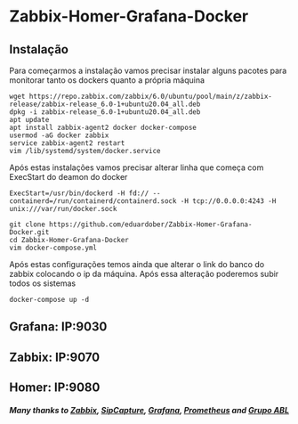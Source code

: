 # Zabbix-Homer-Grafana-Docker
## Instalação

Para começarmos a instalação vamos precisar instalar alguns pacotes para monitorar tanto os dockers quanto a própria máquina
```
wget https://repo.zabbix.com/zabbix/6.0/ubuntu/pool/main/z/zabbix-release/zabbix-release_6.0-1+ubuntu20.04_all.deb
dpkg -i zabbix-release_6.0-1+ubuntu20.04_all.deb
apt update
apt install zabbix-agent2 docker docker-compose
usermod -aG docker zabbix
service zabbix-agent2 restart
vim /lib/systemd/system/docker.service
```
Após estas instalações vamos precisar alterar linha que começa com ExecStart do deamon do docker
```
ExecStart=/usr/bin/dockerd -H fd:// --containerd=/run/containerd/containerd.sock -H tcp://0.0.0.0:4243 -H unix:///var/run/docker.sock
```
```
git clone https://github.com/eduardober/Zabbix-Homer-Grafana-Docker.git
cd Zabbix-Homer-Grafana-Docker
vim docker-compose.yml
```
Após estas configurações temos ainda que alterar o link do banco do zabbix colocando o ip da máquina. Após essa alteração poderemos subir todos os sistemas
```
docker-compose up -d
```

## Grafana: IP:9030

## Zabbix: IP:9070

## Homer: IP:9080

##### Many thanks to [Zabbix](https://github.com/zabbix), [SipCapture](https://github.com/sipcapture), [Grafana](https://github.com/grafana), [Prometheus](https://github.com/prometheus) and [Grupo ABL](https://grupoabl.com.br/)
